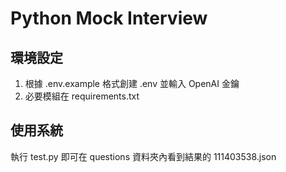 # Python Mock Interview

## 環境設定
1. 根據 .env.example 格式創建 .env 並輸入 OpenAI 金鑰
2. 必要模組在 requirements.txt

## 使用系統
執行 test.py 即可在 questions 資料夾內看到結果的 111403538.json

